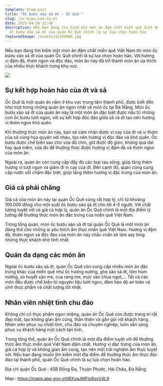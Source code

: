```yaml
---
template: blog-post
title: "Ốc bươu xào sả ớt - Ốc Quê "
slug: /oc-buou-xao-sa-ot
date: 2023-04-26 11:48
description: Nếu bạn đang tìm kiếm một món ăn đậm chất miền quê Việt Nam thì món
  ốc bươu xào sả ớt của quán Ốc Quê chính là sự lựa chọn hoàn hảo
featuredImage: /assets/dsc03066.jpg
---
```

Nếu bạn đang tìm kiếm một món ăn đậm chất miền quê Việt Nam thì món ốc bươu xào sả ớt của quán Ốc Quê chính là sự lựa chọn hoàn hảo. Với hương vị đậm đà, thơm ngon và độc đáo, món ăn này đã trở thành món ăn ưa thích của nhiều thực khách trong khu vực.

![](/assets/dsc03066.jpg)

## Sự kết hợp hoàn hảo của ớt và sả

Ốc Quê là một quán ăn nằm ở khu vực trung tâm thành phố, được biết đến như một trong những quán ăn ngon nhất về món ốc tại Đà Nẵng. Món ốc bươu xào sả ớt của quán ăn này là một món ăn đặc biệt được nấu từ những con ốc bươu tươi ngon, với sự kết hợp độc đáo giữa sả và ớt tạo nên hương vị thơm ngon khó quên.

Khi thưởng thức món ăn này, bạn sẽ cảm nhận được vị cay của ớt và vị thơm của sả cùng hòa quyện với nhau, tạo nên hương vị độc đáo và khó quên. Ốc bươu được chế biến sao cho vừa đủ chín, giữ được độ giòn, không quá dai hay quá mềm, vừa đủ để thưởng thức được hương vị đậm đà và thơm ngon của món ăn.

Ngoài ra, quán ăn còn cung cấp đầy đủ các loại rau sống, giúp tăng thêm hương vị tươi ngon và giảm đi vị cay của ớt. Bên cạnh đó, quán cũng cung cấp nước sốt chấm đặc biệt, giúp tăng thêm hương vị đặc trưng của món ăn.

## Giá cả phải chăng

Giá cả của món ăn này tại quán Ốc Quê cũng rất hợp lý, chỉ từ khoảng 100.000 đồng cho một suất ốc bươu xào sả ớt cho tới 4-5 người. Với chất lượng tuyệt vời và giá cả hợp lý, quán ăn Ốc Quê chính là một địa điểm lý tưởng để thưởng thức món ăn đặc trưng của miền quê Việt Nam.

Trong tổng quan, món ốc bươu xào sả ớt tại quán Ốc Quê là một món ăn đáng thử cho những ai yêu thích ẩm thực miền quê Việt Nam. Hương vị đậm đà, thơm ngon và độc đáo của món ăn này chắc chắn sẽ làm say lòng những thực khách khó tính nhất.

## Quán đa dạng các món ăn

Ngoài ốc bươu xào sả ớt, quán Ốc Quê còn cung cấp nhiều món ăn đặc trưng khác của miền quê như ốc hương nướng, ghẹ xào sả ớt, tôm hùm nướng, sò huyết xào me, cua rang me, mực xào chua ngọt,... Tất cả các món đều được chế biến từ nguyên liệu tươi ngon, đảm bảo độ an toàn vệ sinh thực phẩm và chất lượng tốt nhất.

## Nhân viên nhiệt tình chu đáo

Không chỉ có thực phẩm ngon miệng, quán ăn Ốc Quê còn được trang trí rất đẹp mắt, tạo không gian ấm cúng, thân thiện và gần gũi với khách hàng. Nhân viên phục vụ nhiệt tình, chu đáo và chuyên nghiệp, luôn sẵn sàng phục vụ khách hàng một cách tận tình.

Trong tổng thể, quán ăn Ốc Quê chính là một địa điểm tuyệt vời để thưởng thức ẩm thực miền quê Việt Nam đậm chất. Hương vị đặc trưng của món ăn, giá cả hợp lý và không gian ấm cúng, tạo nên một trải nghiệm ẩm thực tuyệt vời. Nếu bạn đang muốn tìm kiếm một địa điểm để thưởng thức ẩm thực độc đáo tại thành phố, quán Ốc Quê chính là sự lựa chọn hoàn hảo.

Địa chỉ quán Ốc Quê : 45B Đống Đa, Thuận Phước, Hải Châu, Đà Nẵng

M﻿ap : <https://maps.app.goo.gl/tBXvaJMFtz6svV4L9>